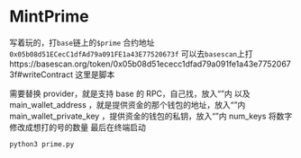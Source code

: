 # MintPrime
写着玩的，打`base`链上的`$prime`
合约地址 `0x05b08d51ECecC1dfAd79a091FE1a43E77520673f`
可以去`basescan`上打https://basescan.org/token/0x05b08d51ececc1dfad79a091fe1a43e77520673f#writeContract
这里是脚本

需要替换 provider，就是支持 base 的 RPC，自己找，放入“”内
以及 main_wallet_address ，就是提供资金的那个钱包的地址，放入“”内
main_wallet_private_key ，提供资金的钱包的私钥，放入“”内
num_keys 将数字修改成想打的号的数量
最后在终端启动
```python
python3 prime.py
```
